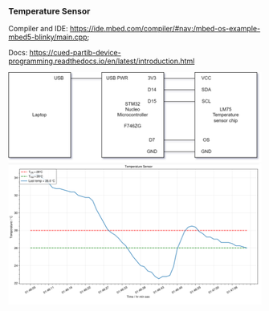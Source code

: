### Temperature Sensor

Compiler and IDE: https://ide.mbed.com/compiler/#nav:/mbed-os-example-mbed5-blinky/main.cpp;

Docs: https://cued-partib-device-programming.readthedocs.io/en/latest/introduction.html

![](connections.png?raw=true)
![](screenshot.png?raw=true)
